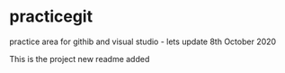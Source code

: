 # practicegit
practice area for githib and visual studio - lets update 8th October 2020

This is the project new readme  added